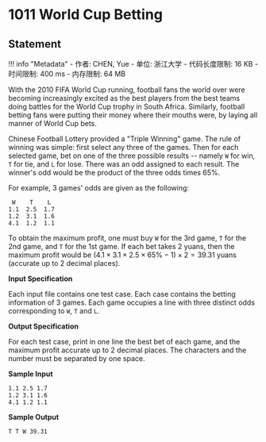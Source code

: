 
# 1011 World Cup Betting

## Statement

!!! info "Metadata"
    - 作者: CHEN, Yue
    - 单位: 浙江大学
    - 代码长度限制: 16 KB
    - 时间限制: 400 ms
    - 内存限制: 64 MB

With the 2010 FIFA World Cup running, football fans the world over were becoming increasingly excited as the best players from the best teams doing battles for the World Cup trophy in South Africa. Similarly, football betting fans were putting their money where their mouths were, by laying all manner of World Cup bets.

Chinese Football Lottery provided a "Triple Winning" game. The rule of winning was simple: first select any three of the games. Then for each selected game, bet on one of the three possible results -- namely `W` for win, `T` for tie, and `L` for lose. There was an odd assigned to each result. The winner's odd would be the product of the three odds times 65%.

For example, 3 games' odds are given as the following:
```
 W    T    L
1.1  2.5  1.7
1.2  3.1  1.6
4.1  1.2  1.1
```

To obtain the maximum profit, one must buy `W` for the 3rd game, `T` for the 2nd game, and `T` for the 1st game. If each bet takes 2 yuans, then the maximum profit would be $(4.1\times 3.1\times 2.5\times 65\%-1)\times 2 = 39.31$ yuans (accurate up to 2 decimal places).

**Input Specification**

Each input file contains one test case. Each case contains the betting information of 3 games. Each game occupies a line with three distinct odds corresponding to `W`, `T` and `L`.

**Output Specification**

For each test case, print in one line the best bet of each game, and the maximum profit accurate up to 2 decimal places. The characters and the number must be separated by one space.

**Sample Input**
```plaintext
1.1 2.5 1.7
1.2 3.1 1.6
4.1 1.2 1.1
```

**Sample Output**
```plaintext
T T W 39.31
```

